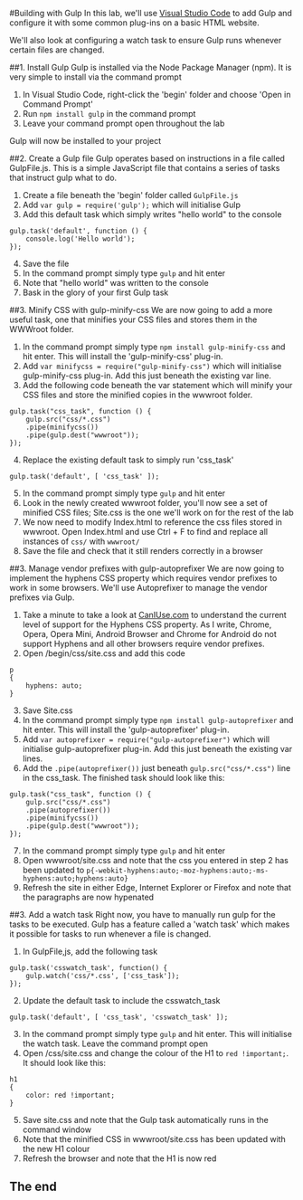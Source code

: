 #Building with Gulp
In this lab, we'll use [Visual Studio Code](https://code.visualstudio.com/) to add Gulp and configure it with some common plug-ins on a basic HTML website.

We'll also look at configuring a watch task to ensure Gulp runs whenever certain files are changed.

##1. Install Gulp
Gulp is installed via the Node Package Manager (npm). It is very simple to install via the command prompt

1. In Visual Studio Code, right-click the 'begin' folder and choose 'Open in Command Prompt'
1. Run `npm install gulp` in the command prompt
1. Leave your command prompt open throughout the lab

Gulp will now be installed to your project

##2. Create a Gulp file
Gulp operates based on instructions in a file called GulpFile.js. This is a simple JavaScript file that contains a series of tasks that instruct gulp what to do.

1. Create a file beneath the 'begin' folder called `GulpFile.js`
2. Add `var gulp = require('gulp');` which will initialise Gulp
3. Add this default task which simply writes "hello world" to the console
```
gulp.task('default', function () {
	console.log('Hello world');
});
```
4. Save the file
5. In the command prompt simply type `gulp` and hit enter
6. Note that "hello world" was written to the console
7. Bask in the glory of your first Gulp task

##3. Minify CSS with gulp-minify-css
We are now going to add a more useful task, one that minifies your CSS files and stores them in the WWWroot folder.

1. In the command prompt simply type `npm install gulp-minify-css` and hit enter. This will install the 'gulp-minify-css' plug-in.
2. Add `var minifycss = require("gulp-minify-css")` which will initialise gulp-minify-css plug-in. Add this just beneath the existing var line.
3. Add the following code beneath the var statement which will minify your CSS files and store the minified copies in the wwwroot folder.
```
gulp.task("css_task", function () {
	gulp.src("css/*.css")
	.pipe(minifycss())
	.pipe(gulp.dest("wwwroot"));
});
```
4. Replace the existing default task to simply run 'css_task'
```
gulp.task('default', [ 'css_task' ]);
```
5. In the command prompt simply type `gulp` and hit enter
6. Look in the newly created wwwroot folder, you'll now see a set of minified CSS files; Site.css is the one we'll work on for the rest of the lab
7. We now need to modify Index.html to reference the css files stored in wwwroot. Open Index.html and use Ctrl + F to find and replace all instances of `css/` with `wwwroot/`
8. Save the file and check that it still renders correctly in a browser

##3. Manage vendor prefixes with gulp-autoprefixer
We are now going to implement the hyphens CSS property which requires vendor prefixes to work in some browsers. We'll use Autoprefixer to manage the vendor prefixes via Gulp.

1. Take a minute to take a look at [CanIUse.com](http://caniuse.com/#search=hyphens) to understand the current level of support for the Hyphens CSS property. As I write, Chrome, Opera, Opera Mini, Android Browser and Chrome for Android do not support Hyphens and all other browsers require vendor prefixes.
2. Open /begin/css/site.css and add this code
```
p
{
	hyphens: auto;
}
```
3. Save Site.css
4. In the command prompt simply type `npm install gulp-autoprefixer` and hit enter. This will install the 'gulp-autoprefixer' plug-in.
5. Add `var autoprefixer = require("gulp-autoprefixer")` which will initialise gulp-autoprefixer plug-in. Add this just beneath the existing var lines.
6. Add the `.pipe(autoprefixer())` just beneath `gulp.src("css/*.css")` line in the css_task. The finished task should look like this:
```
gulp.task("css_task", function () {
	gulp.src("css/*.css")
	.pipe(autoprefixer())
	.pipe(minifycss())
	.pipe(gulp.dest("wwwroot"));
});
```
7. In the command prompt simply type `gulp` and hit enter
8. Open wwwroot/site.css and note that the css you entered in step 2 has been updated to `p{-webkit-hyphens:auto;-moz-hyphens:auto;-ms-hyphens:auto;hyphens:auto}`
9. Refresh the site in either Edge, Internet Explorer or Firefox and note that the paragraphs are now hypenated

##3. Add a watch task
Right now, you have to manually run gulp for the tasks to be executed. Gulp has a feature called a 'watch task' which makes it possible for tasks to run whenever a file is changed.

1. In GulpFile,js, add the following task
```
gulp.task('csswatch_task', function() {
	gulp.watch('css/*.css', ['css_task']);
});
```
2. Update the default task to include the csswatch_task
```
gulp.task('default', [ 'css_task', 'csswatch_task' ]);
```
3. In the command prompt simply type `gulp` and hit enter. This will initialise the watch task. Leave the command prompt open
4. Open /css/site.css and change the colour of the H1 to `red !important;`. It should look like this:
```
h1
{
    color: red !important;
}
```
5. Save site.css and note that the Gulp task automatically runs in the command window
6. Note that the minified CSS in wwwroot/site.css has been updated with the new H1 colour
7. Refresh the browser and note that the H1 is now red

## The end
